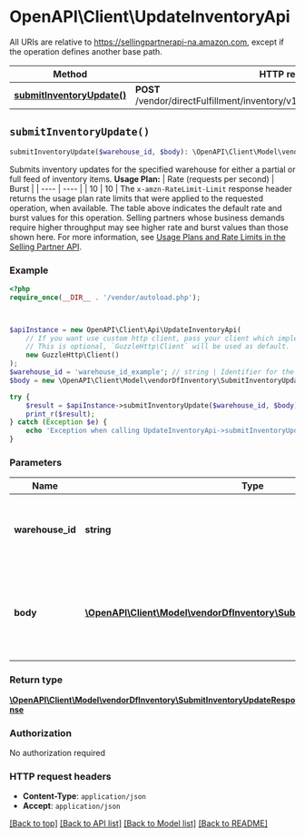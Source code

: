 # OpenAPI\Client\UpdateInventoryApi

All URIs are relative to https://sellingpartnerapi-na.amazon.com, except if the operation defines another base path.

| Method | HTTP request | Description |
| ------------- | ------------- | ------------- |
| [**submitInventoryUpdate()**](UpdateInventoryApi.md#submitInventoryUpdate) | **POST** /vendor/directFulfillment/inventory/v1/warehouses/{warehouseId}/items |  |


## `submitInventoryUpdate()`

```php
submitInventoryUpdate($warehouse_id, $body): \OpenAPI\Client\Model\vendorDfInventory\SubmitInventoryUpdateResponse
```



Submits inventory updates for the specified warehouse for either a partial or full feed of inventory items.  **Usage Plan:**  | Rate (requests per second) | Burst | | ---- | ---- | | 10 | 10 |  The `x-amzn-RateLimit-Limit` response header returns the usage plan rate limits that were applied to the requested operation, when available. The table above indicates the default rate and burst values for this operation. Selling partners whose business demands require higher throughput may see higher rate and burst values than those shown here. For more information, see [Usage Plans and Rate Limits in the Selling Partner API](https://developer-docs.amazon.com/sp-api/docs/usage-plans-and-rate-limits-in-the-sp-api).

### Example

```php
<?php
require_once(__DIR__ . '/vendor/autoload.php');



$apiInstance = new OpenAPI\Client\Api\UpdateInventoryApi(
    // If you want use custom http client, pass your client which implements `GuzzleHttp\ClientInterface`.
    // This is optional, `GuzzleHttp\Client` will be used as default.
    new GuzzleHttp\Client()
);
$warehouse_id = 'warehouse_id_example'; // string | Identifier for the warehouse for which to update inventory.
$body = new \OpenAPI\Client\Model\vendorDfInventory\SubmitInventoryUpdateRequest(); // \OpenAPI\Client\Model\vendorDfInventory\SubmitInventoryUpdateRequest | The request body containing the inventory update data to submit.

try {
    $result = $apiInstance->submitInventoryUpdate($warehouse_id, $body);
    print_r($result);
} catch (Exception $e) {
    echo 'Exception when calling UpdateInventoryApi->submitInventoryUpdate: ', $e->getMessage(), PHP_EOL;
}
```

### Parameters

| Name | Type | Description  | Notes |
| ------------- | ------------- | ------------- | ------------- |
| **warehouse_id** | **string**| Identifier for the warehouse for which to update inventory. | |
| **body** | [**\OpenAPI\Client\Model\vendorDfInventory\SubmitInventoryUpdateRequest**](../Model/SubmitInventoryUpdateRequest.md)| The request body containing the inventory update data to submit. | |

### Return type

[**\OpenAPI\Client\Model\vendorDfInventory\SubmitInventoryUpdateResponse**](../Model/SubmitInventoryUpdateResponse.md)

### Authorization

No authorization required

### HTTP request headers

- **Content-Type**: `application/json`
- **Accept**: `application/json`

[[Back to top]](#) [[Back to API list]](../../README.md#endpoints)
[[Back to Model list]](../../README.md#models)
[[Back to README]](../../README.md)
